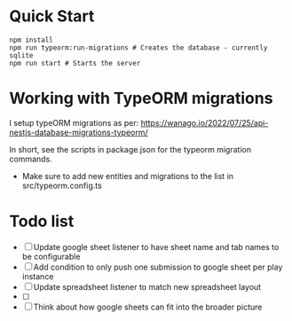 # Quick Start

```
npm install
npm run typeorm:run-migrations # Creates the database - currently sqlite
npm run start # Starts the server
```

# Working with TypeORM migrations

I setup typeORM migrations as per: https://wanago.io/2022/07/25/api-nestjs-database-migrations-typeorm/

In short, see the scripts in package.json for the typeorm migration commands.

- Make sure to add new entities and migrations to the list in src/typeorm.config.ts

# Todo list

- [ ] Update google sheet listener to have sheet name and tab names to be configurable
- [ ] Add condition to only push one submission to google sheet per play instance
- [ ] Update spreadsheet listener to match new spreadsheet layout
- [ ] 
- [ ] Think about how google sheets can fit into the broader picture

